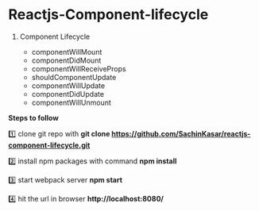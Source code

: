 # Reactjs-Component-lifecycle

1. Component Lifecycle

	* componentWillMount
	* componentDidMount
	* componentWillReceiveProps
	* shouldComponentUpdate
	* componentWillUpdate
	* componentDidUpdate
	* componentWillUnmount
	  	 

**Steps to follow**

:one: clone git repo with 
**git clone https://github.com/SachinKasar/reactjs-component-lifecycle.git**

:two: install npm packages with command
**npm install**

:three: start webpack server
**npm start**

:four: hit the url in browser **http://localhost:8080/**

